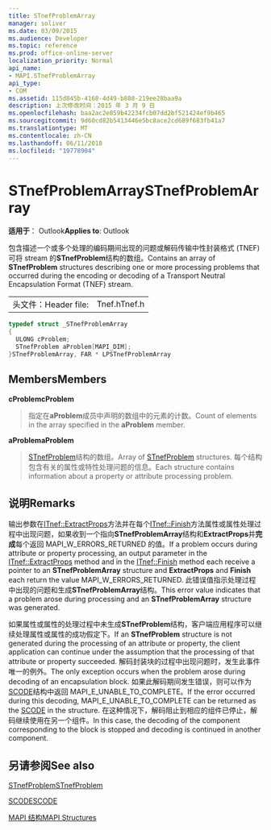 ```yaml
---
title: STnefProblemArray
manager: soliver
ms.date: 03/09/2015
ms.audience: Developer
ms.topic: reference
ms.prod: office-online-server
localization_priority: Normal
api_name:
- MAPI.STnefProblemArray
api_type:
- COM
ms.assetid: 115d845b-4168-4d49-b880-219ee28baa9a
description: 上次修改时间：2015 年 3 月 9 日
ms.openlocfilehash: baa2ac2e859b42234fcb07dd2bf521424ef9b465
ms.sourcegitcommit: 9d60cd82b5413446e5bc8ace2cd689f683fb41a7
ms.translationtype: MT
ms.contentlocale: zh-CN
ms.lasthandoff: 06/11/2018
ms.locfileid: "19778904"
---
```

# <a name="stnefproblemarray"></a><span data-ttu-id="3389a-103">STnefProblemArray</span><span class="sxs-lookup"><span data-stu-id="3389a-103">STnefProblemArray</span></span>

  
  
<span data-ttu-id="3389a-104">**适用于**： Outlook</span><span class="sxs-lookup"><span data-stu-id="3389a-104">**Applies to**: Outlook</span></span> 
  
<span data-ttu-id="3389a-105">包含描述一个或多个处理的编码期间出现的问题或解码传输中性封装格式 (TNEF) 可将 stream 的**STnefProblem**结构的数组。</span><span class="sxs-lookup"><span data-stu-id="3389a-105">Contains an array of **STnefProblem** structures describing one or more processing problems that occurred during the encoding or decoding of a Transport Neutral Encapsulation Format (TNEF) stream.</span></span> 
  
|||
|:-----|:-----|
|<span data-ttu-id="3389a-106">头文件：</span><span class="sxs-lookup"><span data-stu-id="3389a-106">Header file:</span></span>  <br/> |<span data-ttu-id="3389a-107">Tnef.h</span><span class="sxs-lookup"><span data-stu-id="3389a-107">Tnef.h</span></span>  <br/> |
   
```cpp
typedef struct _STnefProblemArray
{
  ULONG cProblem;
  STnefProblem aProblem[MAPI_DIM];
}STnefProblemArray, FAR * LPSTnefProblemArray

```

## <a name="members"></a><span data-ttu-id="3389a-108">Members</span><span class="sxs-lookup"><span data-stu-id="3389a-108">Members</span></span>

 <span data-ttu-id="3389a-109">**cProblem**</span><span class="sxs-lookup"><span data-stu-id="3389a-109">**cProblem**</span></span>
  
> <span data-ttu-id="3389a-110">指定在**aProblem**成员中声明的数组中的元素的计数。</span><span class="sxs-lookup"><span data-stu-id="3389a-110">Count of elements in the array specified in the **aProblem** member.</span></span> 
    
 <span data-ttu-id="3389a-111">**aProblem**</span><span class="sxs-lookup"><span data-stu-id="3389a-111">**aProblem**</span></span>
  
> <span data-ttu-id="3389a-112">[STnefProblem](stnefproblem.md)结构的数组。</span><span class="sxs-lookup"><span data-stu-id="3389a-112">Array of [STnefProblem](stnefproblem.md) structures.</span></span> <span data-ttu-id="3389a-113">每个结构包含有关的属性或特性处理问题的信息。</span><span class="sxs-lookup"><span data-stu-id="3389a-113">Each structure contains information about a property or attribute processing problem.</span></span> 
    
## <a name="remarks"></a><span data-ttu-id="3389a-114">说明</span><span class="sxs-lookup"><span data-stu-id="3389a-114">Remarks</span></span>

<span data-ttu-id="3389a-115">输出参数在[ITnef::ExtractProps](itnef-extractprops.md)方法并在每个[ITnef::Finish](itnef-finish.md)方法属性或属性处理过程中出现问题，如果收到一个指向**STnefProblemArray**结构和**ExtractProps**并**完成**每个返回 MAPI_W_ERRORS_RETURNED 的值。</span><span class="sxs-lookup"><span data-stu-id="3389a-115">If a problem occurs during attribute or property processing, an output parameter in the [ITnef::ExtractProps](itnef-extractprops.md) method and in the [ITnef::Finish](itnef-finish.md) method each receive a pointer to an **STnefProblemArray** structure and **ExtractProps** and **Finish** each return the value MAPI_W_ERRORS_RETURNED.</span></span> <span data-ttu-id="3389a-116">此错误值指示处理过程中出现的问题和生成**STnefProblemArray**结构。</span><span class="sxs-lookup"><span data-stu-id="3389a-116">This error value indicates that a problem arose during processing and an **STnefProblemArray** structure was generated.</span></span> 
  
<span data-ttu-id="3389a-117">如果属性或属性的处理过程中未生成**STnefProblem**结构，客户端应用程序可以继续处理属性或属性的成功假定下。</span><span class="sxs-lookup"><span data-stu-id="3389a-117">If an **STnefProblem** structure is not generated during the processing of an attribute or property, the client application can continue under the assumption that the processing of that attribute or property succeeded.</span></span> <span data-ttu-id="3389a-118">解码封装块的过程中出现问题时，发生此事件唯一的例外。</span><span class="sxs-lookup"><span data-stu-id="3389a-118">The only exception occurs when the problem arose during decoding of an encapsulation block.</span></span> <span data-ttu-id="3389a-119">如果此解码期间发生错误，则可以作为[SCODE](scode.md)结构中返回 MAPI_E_UNABLE_TO_COMPLETE。</span><span class="sxs-lookup"><span data-stu-id="3389a-119">If the error occurred during this decoding, MAPI_E_UNABLE_TO_COMPLETE can be returned as the [SCODE](scode.md) in the structure.</span></span> <span data-ttu-id="3389a-120">在这种情况下，解码阻止到相应的组件已停止，解码继续使用在另一个组件。</span><span class="sxs-lookup"><span data-stu-id="3389a-120">In this case, the decoding of the component corresponding to the block is stopped and decoding is continued in another component.</span></span> 
  
## <a name="see-also"></a><span data-ttu-id="3389a-121">另请参阅</span><span class="sxs-lookup"><span data-stu-id="3389a-121">See also</span></span>



[<span data-ttu-id="3389a-122">STnefProblem</span><span class="sxs-lookup"><span data-stu-id="3389a-122">STnefProblem</span></span>](stnefproblem.md)
  
[<span data-ttu-id="3389a-123">SCODE</span><span class="sxs-lookup"><span data-stu-id="3389a-123">SCODE</span></span>](scode.md)


[<span data-ttu-id="3389a-124">MAPI 结构</span><span class="sxs-lookup"><span data-stu-id="3389a-124">MAPI Structures</span></span>](mapi-structures.md)

